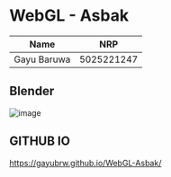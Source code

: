 # WebGL - Asbak
| Name           | NRP        |
| ---            | ---        |
| Gayu Baruwa | 5025221247 |

## Blender

![image](https://github.com/user-attachments/assets/69e50dbc-1938-49db-8aa7-24229ad05d66)

## GITHUB IO

https://gayubrw.github.io/WebGL-Asbak/
